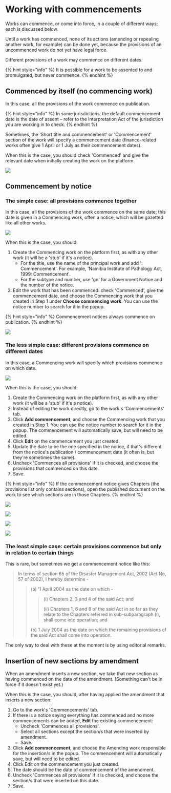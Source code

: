 # Working with commencements

Works can commence, or come into force, in a couple of different ways; each is discussed below.

Until a work has commenced, none of its actions \(amending or repealing another work, for example\) can be done yet, because the provisions of an uncommenced work do not yet have legal force.

Different provisions of a work may commence on different dates.

{% hint style="info" %}
It is possible for a work to be assented to and promulgated, but never commence.
{% endhint %}

## Commenced by itself \(no commencing work\)

In this case, all the provisions of the work commence on publication.

{% hint style="info" %}
In some jurisdictions, the default commencement date is the date of assent – refer to the Interpretation Act of the jurisdiction you are working in to check.
{% endhint %}

Sometimes, the 'Short title and commencement' or 'Commencement' section of the work will specify a commencement date \(finance-related works often give 1 April or 1 July as their commencement dates\).

When this is the case, you should check 'Commenced' and give the relevant date when initially creating the work on the platform.

![](../../.gitbook/assets/image%20%2875%29.png)

## Commencement by notice

### The simple case: all provisions commence together

In this case, all the provisions of the work commence on the same date; this date is given in a Commencing work, often a notice, which will be gazetted like all other works.

![](../../.gitbook/assets/image%20%285%29.png)

When this is the case, you should:

1. Create the Commencing work on the platform first, as with any other work \(it will be a 'stub' if it's a notice\). 
   * For the title, use the name of the principal work and add ': Commencement'.  For example, 'Namibia Institute of Pathology Act, 1999: Commencement'.
   * For the subtype and number, use 'gn' for a Government Notice and the number of the notice.
2. Edit the work that has been commenced: check 'Commenced', give the commencement date, and choose the Commencing work that you created in Step 1 under **Choose commencing work**. You can use the notice number to search for it in the popup.

{% hint style="info" %}
Commencement notices always commence on publication.
{% endhint %}

![](../../.gitbook/assets/image%20%2831%29.png)

### The less simple case: different provisions commence on different dates

In this case, a Commencing work will specify which provisions commence on which date.

![](../../.gitbook/assets/image%20%2865%29.png)

When this is the case, you should:

1. Create the Commencing work on the platform first, as with any other work \(it will be a 'stub' if it's a notice\).
2. Instead of editing the work directly, go to the work's 'Commencements' tab.
3. Click **Add commencement**, and choose the Commencing work that you created in Step 1. You can use the notice number to search for it in the popup. The commencement will automatically save, but will need to be edited.
4. Click **Edit** on the commencement you just created.
5. Update the date to be the one specified in the notice, if that's different from the notice's publication / commencement date \(it often is, but they're sometimes the same\).
6. Uncheck 'Commences all provisions' if it is checked, and choose the provisions that commenced on this date.
7. Save.

{% hint style="info" %}
If the commencement notice gives Chapters \(the provisions list only contains sections\), open the published document on the work to see which sections are in those Chapters.
{% endhint %}

![](../../.gitbook/assets/image%20%2860%29.png)

![](../../.gitbook/assets/image%20%2874%29.png)

![](../../.gitbook/assets/image%20%2836%29.png)

![](../../.gitbook/assets/image%20%2882%29.png)

### The least simple case: certain provisions commence but only in relation to certain things

This is rare, but sometimes we get a commencement notice like this:

> In terms of section 65 of the Disaster Management Act, 2002 \(Act No, 57 of 2002\), I hereby determine -
>
> > \(a\) '1 April 2004 as the date on which -
> >
> > > \(i\) Chapters 2, 3 and 4 of the said Act; and
> > >
> > > \(ii\) Chapters 1, 6 and 8 of the said Act in so far as they relate to the Chapters referred in sub-subparagraph \(i\), shall come into operation; and
> >
> > \(b\) 1 July 2004 as the date on which the remaining provisions of the said Act shall come into operation.

The only way to deal with these at the moment is by using editorial remarks.

## Insertion of new sections by amendment

When an amendment inserts a new section, we take that new section as having commenced on the date of the amendment. \(Something can't be in force if it doesn't exist yet.\)

When this is the case, you should, after having applied the amendment that inserts a new section:

1. Go to the work's 'Commencements' tab.
2. If there is a notice saying everything has commenced and no more commencements can be added, **Edit** the existing commencement:
   * Uncheck 'Commences all provisions'.
   * Select all sections except the section/s that were inserted by amendment.
   * Save.
3. Click **Add commencement**, and choose the Amending work responsible for the insertion/s in the popup. The commencement will automatically save, but will need to be edited.
4. Click Edit on the commencement you just created.
5. The date should be the date of commencement of the amendment.
6. Uncheck 'Commences all provisions' if it is checked, and choose the section/s that were inserted on this date.
7. Save.

